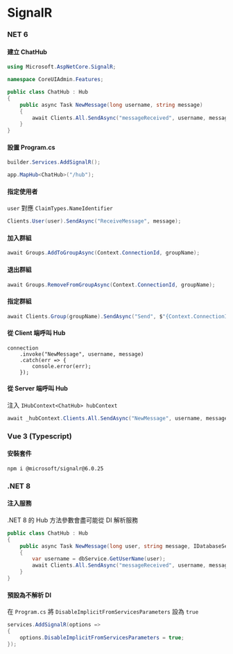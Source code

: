 # SignalR

### NET 6

#### 建立 ChatHub
``` cs
using Microsoft.AspNetCore.SignalR;

namespace CoreUIAdmin.Features;

public class ChatHub : Hub
{
    public async Task NewMessage(long username, string message)
    {
        await Clients.All.SendAsync("messageReceived", username, message);
    }
}
```

#### 設置 Program.cs
``` cs
builder.Services.AddSignalR();
```
``` cs
app.MapHub<ChatHub>("/hub");
```

#### 指定使用者
`user` 對應 `ClaimTypes.NameIdentifier`
``` cs
Clients.User(user).SendAsync("ReceiveMessage", message);
```

#### 加入群組
``` cs
await Groups.AddToGroupAsync(Context.ConnectionId, groupName);
```

#### 退出群組
``` cs
await Groups.RemoveFromGroupAsync(Context.ConnectionId, groupName);
```

#### 指定群組
``` cs
await Clients.Group(groupName).SendAsync("Send", $"{Context.ConnectionId} has joined the group {groupName}.");
```

#### 從 Client 端呼叫 Hub
```
connection
    .invoke("NewMessage", username, message)
    .catch(err => {
        console.error(err);
    });
```


#### 從 Server 端呼叫 Hub

注入 `IHubContext<ChatHub> hubContext`
``` cs
await _hubContext.Clients.All.SendAsync("NewMessage", username, message);
```




### Vue 3 (Typescript)

#### 安裝套件
```
npm i @microsoft/signalr@6.0.25
```


### .NET 8


#### 注入服務
.NET 8 的 Hub 方法參數會盡可能從 DI 解析服務
``` cs
public class ChatHub : Hub
{
    public async Task NewMessage(long user, string message, IDatabaseService dbService)
    {
        var username = dbService.GetUserName(user);
        await Clients.All.SendAsync("messageReceived", username, message);
    }
}
```

#### 預設為不解析 DI
在 `Program.cs` 將 `DisableImplicitFromServicesParameters` 設為 `true`
``` cs
services.AddSignalR(options =>
{
    options.DisableImplicitFromServicesParameters = true;
});
```


